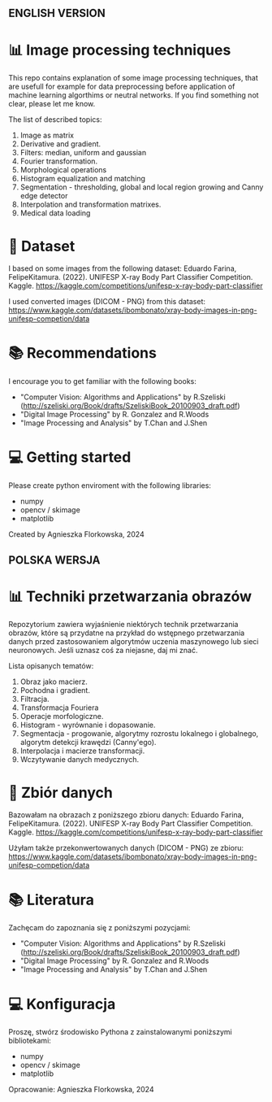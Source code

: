  ## ENGLISH VERSION
# :bar_chart: Image processing techniques
This repo contains explanation of some image processing techniques, that are usefull for example for data preprocessing before application of machine learning algorthims or neutral networks. If you find something not clear, please let me know. 

The list of described topics: 
1. Image as matrix
2. Derivative and gradient.
3. Filters: median, uniform and gaussian
4. Fourier transformation.
5. Morphological operations
6. Histogram equalization and matching
7. Segmentation - thresholding, global and local region growing and Canny edge detector
8. Interpolation and transformation matrixes.
9. Medical data loading

# :file_folder: Dataset
I based on some images from the following dataset:
Eduardo Farina, FelipeKitamura. (2022). UNIFESP X-ray Body Part Classifier Competition. Kaggle. https://kaggle.com/competitions/unifesp-x-ray-body-part-classifier

I used converted images (DICOM - PNG) from this dataset: https://www.kaggle.com/datasets/ibombonato/xray-body-images-in-png-unifesp-competion/data

# :books: Recommendations
I encourage you to get familiar with the following books:
- "Computer Vision: Algorithms and Applications" by R.Szeliski (http://szeliski.org/Book/drafts/SzeliskiBook_20100903_draft.pdf)
- "Digital Image Processing" by R. Gonzalez and R.Woods
- "Image Processing and Analysis" by T.Chan and J.Shen
  
# :computer: Getting started
Please create python enviroment with the following libraries:
- numpy
- opencv / skimage
- matplotlib

Created by Agnieszka Florkowska, 2024

## POLSKA WERSJA
# :bar_chart: Techniki przetwarzania obrazów
Repozytorium zawiera wyjaśnienie niektórych technik przetwarzania obrazów, które są przydatne na przykład do wstępnego przetwarzania danych przed zastosowaniem algorytmów uczenia maszynowego lub sieci neuronowych. Jeśli uznasz coś za niejasne, daj mi znać.

Lista opisanych tematów:
1. Obraz jako macierz.
2. Pochodna i gradient.
3. Filtracja.
4. Transformacja Fouriera
5. Operacje morfologiczne.
6. Histogram - wyrównanie i dopasowanie.
7. Segmentacja - progowanie, algorytmy rozrostu lokalnego i globalnego, algorytm detekcji krawędzi (Canny'ego).
8. Interpolacja i macierze transformacji.
9. Wczytywanie danych medycznych.

# :file_folder: Zbiór danych
Bazowałam na obrazach z poniższego zbioru danych:
Eduardo Farina, FelipeKitamura. (2022). UNIFESP X-ray Body Part Classifier Competition. Kaggle. https://kaggle.com/competitions/unifesp-x-ray-body-part-classifier

Użyłam także przekonwertowanych danych (DICOM - PNG) ze zbioru: https://www.kaggle.com/datasets/ibombonato/xray-body-images-in-png-unifesp-competion/data

# :books: Literatura
Zachęcam do zapoznania się z poniższymi pozycjami:
- "Computer Vision: Algorithms and Applications" by R.Szeliski (http://szeliski.org/Book/drafts/SzeliskiBook_20100903_draft.pdf)
- "Digital Image Processing" by R. Gonzalez and R.Woods
- "Image Processing and Analysis" by T.Chan and J.Shen

# :computer: Konfiguracja
Proszę, stwórz środowisko Pythona z zainstalowanymi poniższymi bibliotekami:
- numpy
- opencv / skimage
- matplotlib

Opracowanie: Agnieszka Florkowska, 2024